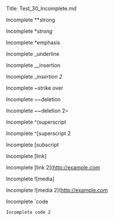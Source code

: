 ﻿Title: Test_30_Incomplete.md

Incomplete **strong

Incomplete **strong*

Incomplete *emphasis

Incomplete _underline

Incomplete __insertion

Incomplete __insertion 2_

Incomplete ~strike over

Incomplete ~~deletion

Incomplete ~~deletion 2~

Incomplete ^(superscript

Incomplete ^[superscript 2

Incomplete [subscript

Incomplete [link]

Incomplete [link 2](http://example.com

Incomplete ![media]

Incomplete ![media 2](http://example.com

Incomplete `code

```
Incomplete code 2